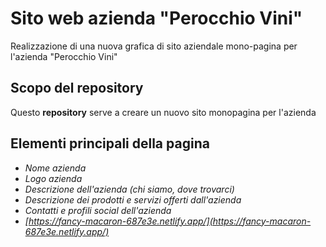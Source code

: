 # Sito web azienda "Perocchio Vini"
Realizzazione di una nuova grafica di sito aziendale mono-pagina per l'azienda "Perocchio Vini"
## Scopo del repository
Questo __repository__ serve a creare un nuovo sito monopagina per l'azienda
## Elementi principali della pagina
* _Nome azienda_ 
* _Logo azienda_
* _Descrizione dell'azienda (chi siamo, dove trovarci)_
* _Descrizione dei prodotti e servizi offerti dall'azienda_
* _Contatti e profili social dell'azienda_
* _[https://fancy-macaron-687e3e.netlify.app/](https://fancy-macaron-687e3e.netlify.app/)_
